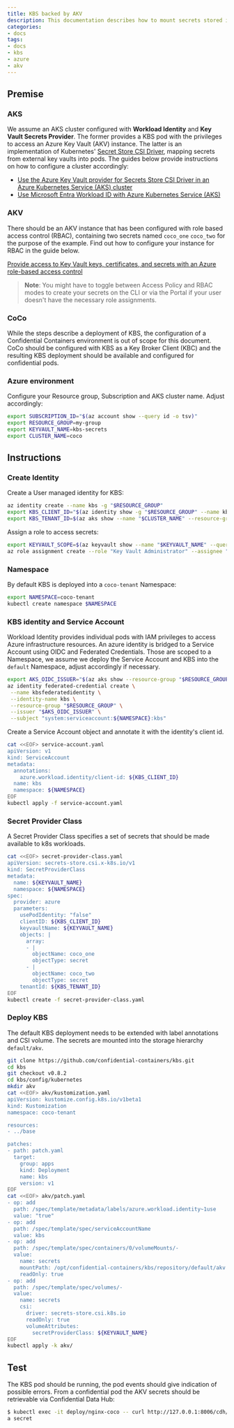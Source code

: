 ```yaml
---
title: KBS backed by AKV
description: This documentation describes how to mount secrets stored in Azure Key Vault into a KBS deployment
categories:
- docs
tags:
- docs
- kbs
- azure
- akv
---
```


## Premise

### AKS

We assume an AKS cluster configured with **Workload Identity** and **Key Vault Secrets Provider**. The former provides a KBS pod with the privileges to access an Azure Key Vault (AKV) instance. The latter is an implementation of Kubernetes' [Secret Store CSI Driver](https://secrets-store-csi-driver.sigs.k8s.io), mapping secrets from external key vaults into pods. The guides below provide instructions on how to configure a cluster accordingly:

- [Use the Azure Key Vault provider for Secrets Store CSI Driver in an Azure Kubernetes Service (AKS) cluster](https://learn.microsoft.com/en-us/azure/aks/csi-secrets-store-driver)
- [Use Microsoft Entra Workload ID with Azure Kubernetes Service (AKS)](https://learn.microsoft.com/en-us/azure/aks/learn/tutorial-kubernetes-workload-identity)

### AKV

There should be an AKV instance that has been configured with role based access control (RBAC), containing two secrets named `coco_one` `coco_two` for the purpose of the example. Find out how to configure your instance for RBAC in the guide below.

[Provide access to Key Vault keys, certificates, and secrets with an Azure role-based access control](https://learn.microsoft.com/en-us/azure/key-vault/general/rbac-guide)

> **Note**: You might have to toggle between Access Policy and RBAC modes to create your secrets on the CLI or via the Portal if your user doesn't have the necessary role assignments.

### CoCo

While the steps describe a deployment of KBS, the configuration of a Confidential Containers environment is out of scope for this document. CoCo should be configured with KBS as a Key Broker Client (KBC) and the resulting KBS deployment should be available and configured for confidential pods.

### Azure environment

Configure your Resource group, Subscription and AKS cluster name. Adjust accordingly:

```bash
export SUBSCRIPTION_ID="$(az account show --query id -o tsv)"
export RESOURCE_GROUP=my-group
export KEYVAULT_NAME=kbs-secrets
export CLUSTER_NAME=coco
```

## Instructions

### Create Identity

Create a User managed identity for KBS:

```bash
az identity create --name kbs -g "$RESOURCE_GROUP"
export KBS_CLIENT_ID="$(az identity show -g "$RESOURCE_GROUP" --name kbs --query clientId -o tsv)"
export KBS_TENANT_ID=$(az aks show --name "$CLUSTER_NAME" --resource-group "$RESOURCE_GROUP" --query identity.tenantId -o tsv)
```

Assign a role to access secrets:

```bash
export KEYVAULT_SCOPE=$(az keyvault show --name "$KEYVAULT_NAME" --query id -o tsv)
az role assignment create --role "Key Vault Administrator" --assignee "$KBS_CLIENT_ID" --scope "$KEYVAULT_SCOPE"
```

### Namespace

By default KBS is deployed into a `coco-tenant` Namespace:

```bash
export NAMESPACE=coco-tenant
kubectl create namespace $NAMESPACE
```

### KBS identity and Service Account

Workload Identity provides individual pods with IAM privileges to access Azure infrastructure resources. An azure identity is bridged to a Service Account using OIDC and Federated Credentials. Those are scoped to a Namespace, we assume we deploy the Service Account and KBS into the `default` Namespace, adjust accordingly if necessary.

```bash
export AKS_OIDC_ISSUER="$(az aks show --resource-group "$RESOURCE_GROUP" --name "$CLUSTER_NAME" --query "oidcIssuerProfile.issuerUrl" -o tsv)"
az identity federated-credential create \
 --name kbsfederatedidentity \
 --identity-name kbs \
 --resource-group "$RESOURCE_GROUP" \
 --issuer "$AKS_OIDC_ISSUER" \
 --subject "system:serviceaccount:${NAMESPACE}:kbs"
```

Create a Service Account object and annotate it with the identity's client id.

```bash
cat <<EOF> service-account.yaml
apiVersion: v1
kind: ServiceAccount
metadata:
  annotations:
    azure.workload.identity/client-id: ${KBS_CLIENT_ID}
  name: kbs
  namespace: ${NAMESPACE}
EOF
kubectl apply -f service-account.yaml
```

### Secret Provider Class

A Secret Provider Class specifies a set of secrets that should be made available to k8s workloads.

```bash
cat <<EOF> secret-provider-class.yaml
apiVersion: secrets-store.csi.x-k8s.io/v1
kind: SecretProviderClass
metadata:
  name: ${KEYVAULT_NAME}
  namespace: ${NAMESPACE}
spec:
  provider: azure
  parameters:
    usePodIdentity: "false"
    clientID: ${KBS_CLIENT_ID}
    keyvaultName: ${KEYVAULT_NAME}
    objects: |
      array:
      - |
        objectName: coco_one
        objectType: secret
      - |
        objectName: coco_two
        objectType: secret
    tenantId: ${KBS_TENANT_ID}
EOF
kubectl create -f secret-provider-class.yaml
```

### Deploy KBS

The default KBS deployment needs to be extended with label annotations and CSI volume. The secrets are mounted into the storage hierarchy `default/akv`.

```bash
git clone https://github.com/confidential-containers/kbs.git
cd kbs
git checkout v0.8.2
cd kbs/config/kubernetes
mkdir akv
cat <<EOF> akv/kustomization.yaml
apiVersion: kustomize.config.k8s.io/v1beta1
kind: Kustomization
namespace: coco-tenant

resources:
- ../base

patches:
- path: patch.yaml
  target:
    group: apps
    kind: Deployment
    name: kbs
    version: v1
EOF
cat <<EOF> akv/patch.yaml
- op: add
  path: /spec/template/metadata/labels/azure.workload.identity~1use
  value: "true"
- op: add
  path: /spec/template/spec/serviceAccountName
  value: kbs
- op: add
  path: /spec/template/spec/containers/0/volumeMounts/-
  value:
    name: secrets
    mountPath: /opt/confidential-containers/kbs/repository/default/akv
    readOnly: true
- op: add
  path: /spec/template/spec/volumes/-
  value:
    name: secrets
    csi:
      driver: secrets-store.csi.k8s.io
      readOnly: true
      volumeAttributes:
        secretProviderClass: ${KEYVAULT_NAME}
EOF
kubectl apply -k akv/
```

## Test

The KBS pod should be running, the pod events should give indication of possible errors. From a confidential pod the AKV secrets should be retrievable via Confidential Data Hub:

```bash
$ kubectl exec -it deploy/nginx-coco -- curl http://127.0.0.1:8006/cdh/resource/default/akv/coco_one
a secret
```
